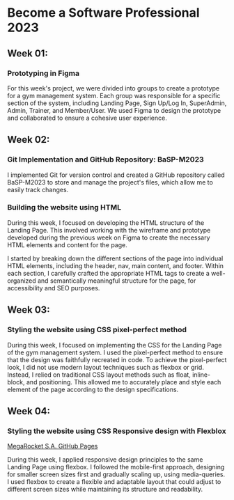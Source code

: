 # Become a Software Professional 2023

## Week 01: 
### Prototyping in Figma

For this week's project, we were divided into groups to create a prototype for a gym management system. Each group was responsible for a specific section of the system, including Landing Page, Sign Up/Log In, SuperAdmin, Admin, Trainer, and Member/User. We used Figma to design the prototype and collaborated to ensure a cohesive user experience.


## Week 02: 
### Git Implementation and GitHub Repository: BaSP-M2023

I implemented Git for version control and created a GitHub repository called BaSP-M2023 to store and manage the project's files, which allow me to easily track changes.

### Building the website using HTML

During this week, I focused on developing the HTML structure of the Landing Page. This involved working with the wireframe and prototype developed during the previous week on Figma to create the necessary HTML elements and content for the page.

I started by breaking down the different sections of the page into individual HTML elements, including the header, nav, main content, and footer. Within each section, I carefully crafted the appropriate HTML tags to create a well-organized and semantically meaningful structure for the page, for accessibility and SEO purposes.


## Week 03:
### Styling the website using CSS pixel-perfect method

During this week, I focused on implementing the CSS for the Landing Page of the gym management system. I used the pixel-perfect method to ensure that the design was faithfully recreated in code.
To achieve the pixel-perfect look, I did not use modern layout techniques such as flexbox or grid. Instead, I relied on traditional CSS layout methods such as float, inline-block, and positioning. This allowed me to accurately place and style each element of the page according to the design specifications.


## Week 04:
### Styling the website using CSS Responsive design with Flexblox

[MegaRocket S.A. GitHub Pages](https://maurocaffesse.github.io/BaSP-M2023/Week-04/)

During this week, I applied responsive design principles to the same Landing Page using flexbox. I followed the mobile-first approach, designing for smaller screen sizes first and gradually scaling up, using media-queries. I used flexbox to create a flexible and adaptable layout that could adjust to different screen sizes while maintaining its structure and readability.
